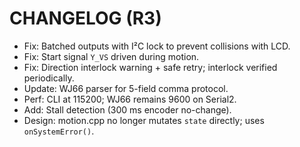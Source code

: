 # CHANGELOG (R3)
- Fix: Batched outputs with I²C lock to prevent collisions with LCD.
- Fix: Start signal `Y_VS` driven during motion.
- Fix: Direction interlock warning + safe retry; interlock verified periodically.
- Update: WJ66 parser for 5-field comma protocol.
- Perf: CLI at 115200; WJ66 remains 9600 on Serial2.
- Add: Stall detection (300 ms encoder no-change).
- Design: motion.cpp no longer mutates `state` directly; uses `onSystemError()`.

